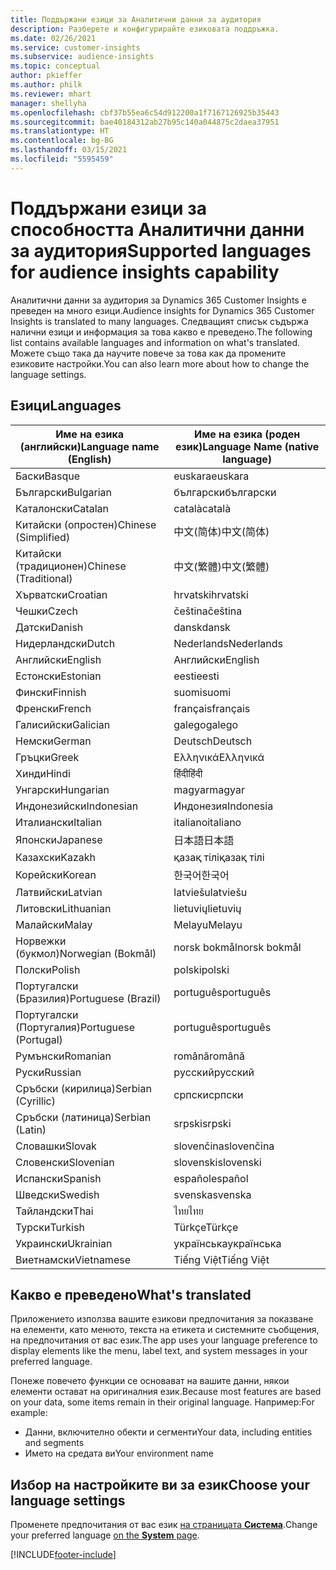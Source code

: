 ```yaml
---
title: Поддържани езици за Аналитични данни за аудитория
description: Разберете и конфигурирайте езиковата поддръжка.
ms.date: 02/26/2021
ms.service: customer-insights
ms.subservice: audience-insights
ms.topic: conceptual
author: pkieffer
ms.author: philk
ms.reviewer: mhart
manager: shellyha
ms.openlocfilehash: cbf37b55ea6c54d912200a1f7167126925b35443
ms.sourcegitcommit: bae40184312ab27b95c140a044875c2daea37951
ms.translationtype: HT
ms.contentlocale: bg-BG
ms.lasthandoff: 03/15/2021
ms.locfileid: "5595459"
---
```

# <a name="supported-languages-for-audience-insights-capability"></a><span data-ttu-id="59c01-103">Поддържани езици за способността Аналитични данни за аудитория</span><span class="sxs-lookup"><span data-stu-id="59c01-103">Supported languages for audience insights capability</span></span>

<span data-ttu-id="59c01-104">Аналитични данни за аудитория за Dynamics 365 Customer Insights е преведен на много езици.</span><span class="sxs-lookup"><span data-stu-id="59c01-104">Audience insights for Dynamics 365 Customer Insights is translated to many languages.</span></span> <span data-ttu-id="59c01-105">Следващият списък съдържа налични езици и информация за това какво е преведено.</span><span class="sxs-lookup"><span data-stu-id="59c01-105">The following list contains available languages and information on what's translated.</span></span> <span data-ttu-id="59c01-106">Можете също така да научите повече за това как да промените езиковите настройки.</span><span class="sxs-lookup"><span data-stu-id="59c01-106">You can also learn more about how to change the language settings.</span></span> 

## <a name="languages"></a><span data-ttu-id="59c01-107">Езици</span><span class="sxs-lookup"><span data-stu-id="59c01-107">Languages</span></span>

| <span data-ttu-id="59c01-108">Име на езика (английски)</span><span class="sxs-lookup"><span data-stu-id="59c01-108">Language name (English)</span></span>|  <span data-ttu-id="59c01-109">Име на езика (роден език)</span><span class="sxs-lookup"><span data-stu-id="59c01-109">Language Name (native language)</span></span> |
| ------------- | ------------- |
| <span data-ttu-id="59c01-110">Баски</span><span class="sxs-lookup"><span data-stu-id="59c01-110">Basque</span></span> | <span data-ttu-id="59c01-111">euskara</span><span class="sxs-lookup"><span data-stu-id="59c01-111">euskara</span></span> |
| <span data-ttu-id="59c01-112">Български</span><span class="sxs-lookup"><span data-stu-id="59c01-112">Bulgarian</span></span> | <span data-ttu-id="59c01-113">български</span><span class="sxs-lookup"><span data-stu-id="59c01-113">български</span></span> |
| <span data-ttu-id="59c01-114">Каталонски</span><span class="sxs-lookup"><span data-stu-id="59c01-114">Catalan</span></span> | <span data-ttu-id="59c01-115">català</span><span class="sxs-lookup"><span data-stu-id="59c01-115">català</span></span> |
| <span data-ttu-id="59c01-116">Китайски (опростен)</span><span class="sxs-lookup"><span data-stu-id="59c01-116">Chinese (Simplified)</span></span> | <span data-ttu-id="59c01-117">中文(简体)</span><span class="sxs-lookup"><span data-stu-id="59c01-117">中文(简体)</span></span> |
| <span data-ttu-id="59c01-118">Китайски (традиционен)</span><span class="sxs-lookup"><span data-stu-id="59c01-118">Chinese (Traditional)</span></span> | <span data-ttu-id="59c01-119">中文(繁體)</span><span class="sxs-lookup"><span data-stu-id="59c01-119">中文(繁體)</span></span> |
| <span data-ttu-id="59c01-120">Хърватски</span><span class="sxs-lookup"><span data-stu-id="59c01-120">Croatian</span></span> | <span data-ttu-id="59c01-121">hrvatski</span><span class="sxs-lookup"><span data-stu-id="59c01-121">hrvatski</span></span> |
| <span data-ttu-id="59c01-122">Чешки</span><span class="sxs-lookup"><span data-stu-id="59c01-122">Czech</span></span> | <span data-ttu-id="59c01-123">čeština</span><span class="sxs-lookup"><span data-stu-id="59c01-123">čeština</span></span> |
| <span data-ttu-id="59c01-124">Датски</span><span class="sxs-lookup"><span data-stu-id="59c01-124">Danish</span></span> | <span data-ttu-id="59c01-125">dansk</span><span class="sxs-lookup"><span data-stu-id="59c01-125">dansk</span></span> |
| <span data-ttu-id="59c01-126">Нидерландски</span><span class="sxs-lookup"><span data-stu-id="59c01-126">Dutch</span></span> | <span data-ttu-id="59c01-127">Nederlands</span><span class="sxs-lookup"><span data-stu-id="59c01-127">Nederlands</span></span> |
| <span data-ttu-id="59c01-128">Английски</span><span class="sxs-lookup"><span data-stu-id="59c01-128">English</span></span> | <span data-ttu-id="59c01-129">Английски</span><span class="sxs-lookup"><span data-stu-id="59c01-129">English</span></span> |
| <span data-ttu-id="59c01-130">Естонски</span><span class="sxs-lookup"><span data-stu-id="59c01-130">Estonian</span></span> | <span data-ttu-id="59c01-131">eesti</span><span class="sxs-lookup"><span data-stu-id="59c01-131">eesti</span></span> |
| <span data-ttu-id="59c01-132">Фински</span><span class="sxs-lookup"><span data-stu-id="59c01-132">Finnish</span></span> | <span data-ttu-id="59c01-133">suomi</span><span class="sxs-lookup"><span data-stu-id="59c01-133">suomi</span></span> |
| <span data-ttu-id="59c01-134">Френски</span><span class="sxs-lookup"><span data-stu-id="59c01-134">French</span></span> | <span data-ttu-id="59c01-135">français</span><span class="sxs-lookup"><span data-stu-id="59c01-135">français</span></span> |
| <span data-ttu-id="59c01-136">Галисийски</span><span class="sxs-lookup"><span data-stu-id="59c01-136">Galician</span></span> | <span data-ttu-id="59c01-137">galego</span><span class="sxs-lookup"><span data-stu-id="59c01-137">galego</span></span> |
| <span data-ttu-id="59c01-138">Немски</span><span class="sxs-lookup"><span data-stu-id="59c01-138">German</span></span> | <span data-ttu-id="59c01-139">Deutsch</span><span class="sxs-lookup"><span data-stu-id="59c01-139">Deutsch</span></span> |
| <span data-ttu-id="59c01-140">Гръцки</span><span class="sxs-lookup"><span data-stu-id="59c01-140">Greek</span></span> | <span data-ttu-id="59c01-141">Ελληνικά</span><span class="sxs-lookup"><span data-stu-id="59c01-141">Ελληνικά</span></span> |
| <span data-ttu-id="59c01-142">Хинди</span><span class="sxs-lookup"><span data-stu-id="59c01-142">Hindi</span></span> | <span data-ttu-id="59c01-143">हिंदी</span><span class="sxs-lookup"><span data-stu-id="59c01-143">हिंदी</span></span> |
| <span data-ttu-id="59c01-144">Унгарски</span><span class="sxs-lookup"><span data-stu-id="59c01-144">Hungarian</span></span> | <span data-ttu-id="59c01-145">magyar</span><span class="sxs-lookup"><span data-stu-id="59c01-145">magyar</span></span> |
| <span data-ttu-id="59c01-146">Индонезийски</span><span class="sxs-lookup"><span data-stu-id="59c01-146">Indonesian</span></span> | <span data-ttu-id="59c01-147">Индонезия</span><span class="sxs-lookup"><span data-stu-id="59c01-147">Indonesia</span></span> |
| <span data-ttu-id="59c01-148">Италиански</span><span class="sxs-lookup"><span data-stu-id="59c01-148">Italian</span></span> | <span data-ttu-id="59c01-149">italiano</span><span class="sxs-lookup"><span data-stu-id="59c01-149">italiano</span></span> |
| <span data-ttu-id="59c01-150">Японски</span><span class="sxs-lookup"><span data-stu-id="59c01-150">Japanese</span></span> | <span data-ttu-id="59c01-151">日本語</span><span class="sxs-lookup"><span data-stu-id="59c01-151">日本語</span></span> |
| <span data-ttu-id="59c01-152">Казахски</span><span class="sxs-lookup"><span data-stu-id="59c01-152">Kazakh</span></span> | <span data-ttu-id="59c01-153">қазақ тілі</span><span class="sxs-lookup"><span data-stu-id="59c01-153">қазақ тілі</span></span> |
| <span data-ttu-id="59c01-154">Корейски</span><span class="sxs-lookup"><span data-stu-id="59c01-154">Korean</span></span> | <span data-ttu-id="59c01-155">한국어</span><span class="sxs-lookup"><span data-stu-id="59c01-155">한국어</span></span> |
| <span data-ttu-id="59c01-156">Латвийски</span><span class="sxs-lookup"><span data-stu-id="59c01-156">Latvian</span></span> | <span data-ttu-id="59c01-157">latviešu</span><span class="sxs-lookup"><span data-stu-id="59c01-157">latviešu</span></span> |
| <span data-ttu-id="59c01-158">Литовски</span><span class="sxs-lookup"><span data-stu-id="59c01-158">Lithuanian</span></span> | <span data-ttu-id="59c01-159">lietuvių</span><span class="sxs-lookup"><span data-stu-id="59c01-159">lietuvių</span></span> |
| <span data-ttu-id="59c01-160">Малайски</span><span class="sxs-lookup"><span data-stu-id="59c01-160">Malay</span></span> | <span data-ttu-id="59c01-161">Melayu</span><span class="sxs-lookup"><span data-stu-id="59c01-161">Melayu</span></span> |
| <span data-ttu-id="59c01-162">Норвежки (букмол)</span><span class="sxs-lookup"><span data-stu-id="59c01-162">Norwegian (Bokmål)</span></span> | <span data-ttu-id="59c01-163">norsk bokmål</span><span class="sxs-lookup"><span data-stu-id="59c01-163">norsk bokmål</span></span> |
| <span data-ttu-id="59c01-164">Полски</span><span class="sxs-lookup"><span data-stu-id="59c01-164">Polish</span></span> | <span data-ttu-id="59c01-165">polski</span><span class="sxs-lookup"><span data-stu-id="59c01-165">polski</span></span> |
| <span data-ttu-id="59c01-166">Португалски (Бразилия)</span><span class="sxs-lookup"><span data-stu-id="59c01-166">Portuguese (Brazil)</span></span> | <span data-ttu-id="59c01-167">português</span><span class="sxs-lookup"><span data-stu-id="59c01-167">português</span></span> |
| <span data-ttu-id="59c01-168">Португалски (Португалия)</span><span class="sxs-lookup"><span data-stu-id="59c01-168">Portuguese (Portugal)</span></span> | <span data-ttu-id="59c01-169">português</span><span class="sxs-lookup"><span data-stu-id="59c01-169">português</span></span> |
| <span data-ttu-id="59c01-170">Румънски</span><span class="sxs-lookup"><span data-stu-id="59c01-170">Romanian</span></span> | <span data-ttu-id="59c01-171">română</span><span class="sxs-lookup"><span data-stu-id="59c01-171">română</span></span> |
| <span data-ttu-id="59c01-172">Руски</span><span class="sxs-lookup"><span data-stu-id="59c01-172">Russian</span></span> | <span data-ttu-id="59c01-173">pусский</span><span class="sxs-lookup"><span data-stu-id="59c01-173">pусский</span></span> |
| <span data-ttu-id="59c01-174">Сръбски (кирилица)</span><span class="sxs-lookup"><span data-stu-id="59c01-174">Serbian (Cyrillic)</span></span> | <span data-ttu-id="59c01-175">српски</span><span class="sxs-lookup"><span data-stu-id="59c01-175">српски</span></span> |
| <span data-ttu-id="59c01-176">Сръбски (латиница)</span><span class="sxs-lookup"><span data-stu-id="59c01-176">Serbian (Latin)</span></span> | <span data-ttu-id="59c01-177">srpski</span><span class="sxs-lookup"><span data-stu-id="59c01-177">srpski</span></span> |
| <span data-ttu-id="59c01-178">Словашки</span><span class="sxs-lookup"><span data-stu-id="59c01-178">Slovak</span></span> | <span data-ttu-id="59c01-179">slovenčina</span><span class="sxs-lookup"><span data-stu-id="59c01-179">slovenčina</span></span> |
| <span data-ttu-id="59c01-180">Словенски</span><span class="sxs-lookup"><span data-stu-id="59c01-180">Slovenian</span></span> | <span data-ttu-id="59c01-181">slovenski</span><span class="sxs-lookup"><span data-stu-id="59c01-181">slovenski</span></span> |
| <span data-ttu-id="59c01-182">Испански</span><span class="sxs-lookup"><span data-stu-id="59c01-182">Spanish</span></span> | <span data-ttu-id="59c01-183">español</span><span class="sxs-lookup"><span data-stu-id="59c01-183">español</span></span> |
| <span data-ttu-id="59c01-184">Шведски</span><span class="sxs-lookup"><span data-stu-id="59c01-184">Swedish</span></span> | <span data-ttu-id="59c01-185">svenska</span><span class="sxs-lookup"><span data-stu-id="59c01-185">svenska</span></span> |
| <span data-ttu-id="59c01-186">Тайландски</span><span class="sxs-lookup"><span data-stu-id="59c01-186">Thai</span></span> | <span data-ttu-id="59c01-187">ไทย</span><span class="sxs-lookup"><span data-stu-id="59c01-187">ไทย</span></span> |
| <span data-ttu-id="59c01-188">Турски</span><span class="sxs-lookup"><span data-stu-id="59c01-188">Turkish</span></span> | <span data-ttu-id="59c01-189">Türkçe</span><span class="sxs-lookup"><span data-stu-id="59c01-189">Türkçe</span></span> |
| <span data-ttu-id="59c01-190">Украински</span><span class="sxs-lookup"><span data-stu-id="59c01-190">Ukrainian</span></span> | <span data-ttu-id="59c01-191">українська</span><span class="sxs-lookup"><span data-stu-id="59c01-191">українська</span></span> |
| <span data-ttu-id="59c01-192">Виетнамски</span><span class="sxs-lookup"><span data-stu-id="59c01-192">Vietnamese</span></span> | <span data-ttu-id="59c01-193">Tiếng Việt</span><span class="sxs-lookup"><span data-stu-id="59c01-193">Tiếng Việt</span></span> |

## <a name="whats-translated"></a><span data-ttu-id="59c01-194">Какво е преведено</span><span class="sxs-lookup"><span data-stu-id="59c01-194">What's translated</span></span>

<span data-ttu-id="59c01-195">Приложението използва вашите езикови предпочитания за показване на елементи, като менюто, текста на етикета и системните съобщения, на предпочитания от вас език.</span><span class="sxs-lookup"><span data-stu-id="59c01-195">The app uses your language preference to display elements like the menu, label text, and system messages in your preferred language.</span></span>

<span data-ttu-id="59c01-196">Понеже повечето функции се основават на вашите данни, някои елементи остават на оригиналния език.</span><span class="sxs-lookup"><span data-stu-id="59c01-196">Because most features are based on your data, some items remain in their original language.</span></span> <span data-ttu-id="59c01-197">Например:</span><span class="sxs-lookup"><span data-stu-id="59c01-197">For example:</span></span>

- <span data-ttu-id="59c01-198">Данни, включително обекти и сегменти</span><span class="sxs-lookup"><span data-stu-id="59c01-198">Your data, including entities and segments</span></span>
- <span data-ttu-id="59c01-199">Името на средата ви</span><span class="sxs-lookup"><span data-stu-id="59c01-199">Your environment name</span></span>

## <a name="choose-your-language-settings"></a><span data-ttu-id="59c01-200">Избор на настройките ви за език</span><span class="sxs-lookup"><span data-stu-id="59c01-200">Choose your language settings</span></span>  

<span data-ttu-id="59c01-201">Променете предпочитания от вас език [на страницата **Система**](system.md).</span><span class="sxs-lookup"><span data-stu-id="59c01-201">Change your preferred language [on the **System** page](system.md).</span></span>


[!INCLUDE[footer-include](../includes/footer-banner.md)]